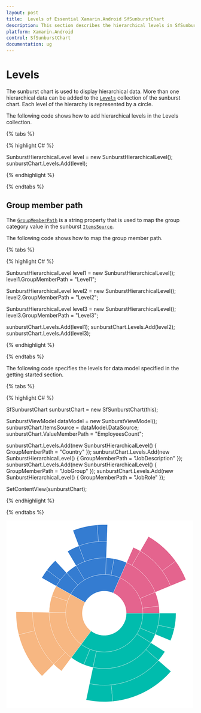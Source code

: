 ```yaml
---
layout: post
title:  Levels of Essential Xamarin.Android SfSunburstChart
description: This section describes the hierarchical levels in SfSunburstChart.
platform: Xamarin.Android
control: SfSunburstChart
documentation: ug
---
```


# Levels

The sunburst chart is used to display hierarchical data. More than one hierarchical data can be added to the [`Levels`](https://help.syncfusion.com/cr/cref_files/xamarin-android/sfsunburstchart/Syncfusion.SfSunburstChart.Android~Syncfusion.SfSunburstChart.Android.SfSunburstChart~Levels.html) collection of the sunburst chart. Each level of the hierarchy is represented by a circle.

The following code shows how to add hierarchical levels in the Levels collection.

{% tabs %} 

{% highlight C# %} 

  SunburstHierarchicalLevel level = new SunburstHierarchicalLevel();
  sunburstChart.Levels.Add(level);

{% endhighlight %}

{% endtabs %} 

## Group member path

The [`GroupMemberPath`](https://help.syncfusion.com/cr/cref_files/xamarin-android/sfsunburstchart/Syncfusion.SfSunburstChart.Android~Syncfusion.SfSunburstChart.Android.SunburstHierarchicalLevel~GroupMemberPath.html) is a string property that is used to map the group category value in the sunburst [`ItemsSource`](https://help.syncfusion.com/cr/cref_files/xamarin-android/sfsunburstchart/Syncfusion.SfSunburstChart.Android~Syncfusion.SfSunburstChart.Android.SfSunburstChart~ItemsSource.html).

The following code shows how to map the group member path.

{% tabs %} 

{% highlight C# %} 

  SunburstHierarchicalLevel level1 = new SunburstHierarchicalLevel();
  level1.GroupMemberPath = "Level1";

  SunburstHierarchicalLevel level2 = new SunburstHierarchicalLevel();
  level2.GroupMemberPath = "Level2";

  SunburstHierarchicalLevel level3 = new SunburstHierarchicalLevel();
  level3.GroupMemberPath = "Level3";

  sunburstChart.Levels.Add(level1);
  sunburstChart.Levels.Add(level2);
  sunburstChart.Levels.Add(level3);

{% endhighlight %}

{% endtabs %} 

The following code specifies the levels for data model specified in the getting started section.

{% tabs %} 

{% highlight C# %} 

  SfSunburstChart sunburstChart = new SfSunburstChart(this);

  SunburstViewModel dataModel = new SunburstViewModel();
  sunburstChart.ItemsSource = dataModel.DataSource;          
  sunburstChart.ValueMemberPath = "EmployeesCount";

  sunburstChart.Levels.Add(new SunburstHierarchicalLevel() { GroupMemberPath = "Country" });
  sunburstChart.Levels.Add(new SunburstHierarchicalLevel() { GroupMemberPath = "JobDescription" });
  sunburstChart.Levels.Add(new SunburstHierarchicalLevel() { GroupMemberPath = "JobGroup" });
  sunburstChart.Levels.Add(new SunburstHierarchicalLevel() { GroupMemberPath = "JobRole" });

  SetContentView(sunburstChart); 

{% endhighlight %}

{% endtabs %} 

![](Levels_images/Levels.png)

